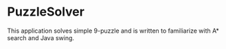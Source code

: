 # PuzzleSolver
This application solves simple  9-puzzle and is written to familiarize with A* search and Java swing. 

